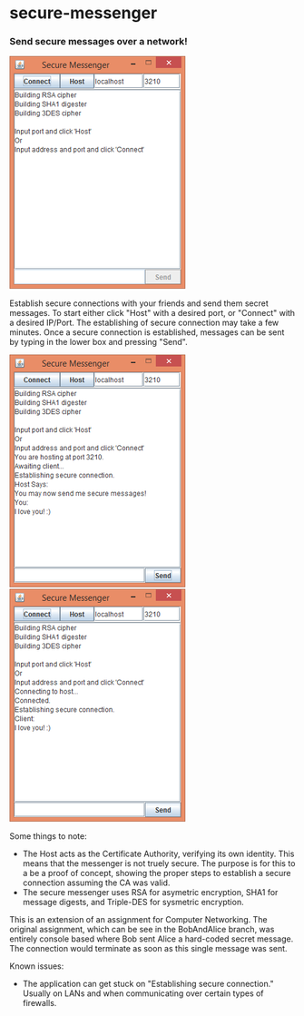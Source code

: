 # secure-messenger
### Send secure messages over a network!

![The application when first opened](docs/images/start.png)

Establish secure connections with your friends and send them secret messages.
To start either click "Host" with a desired port, or "Connect" with a desired IP/Port.
The establishing of secure connection may take a few minutes.
Once a secure connection is established, messages can be sent by typing in the lower box and pressing "Send".

![Being the Host](docs/images/host.png)![Being the Client](docs/images/client.png)

Some things to note:
* The Host acts as the Certificate Authority, verifying its own identity. This means that the messenger is not truely secure. The purpose is for this to a be a proof of concept, showing the proper steps to establish a secure connection assuming the CA was valid.
* The secure messenger uses RSA for asymetric encryption, SHA1 for message digests, and Triple-DES for sysmetric encryption.

This is an extension of an assignment for Computer Networking.
The original assignment, which can be see in the BobAndAlice branch, was entirely console based where Bob sent Alice a hard-coded secret message.
The connection would terminate as soon as this single message was sent.

Known issues:
- The application can get stuck on "Establishing secure connection." Usually on LANs and when communicating over certain types of firewalls.

